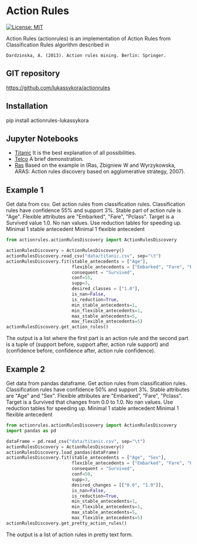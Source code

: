 # Action Rules
 [![License: MIT](https://img.shields.io/badge/License-MIT-yellow.svg)](https://opensource.org/licenses/MIT)

Action Rules (actionrules) is an implementation of Action Rules from Classification Rules algorithm described in

```Dardzinska, A. (2013). Action rules mining. Berlin: Springer.```

## GIT repository

https://github.com/lukassykora/actionrules

## Installation

pip install actionrules-lukassykora

## Jupyter Notebooks

- [Titanic](https://github.com/lukassykora/actionrules/blob/master/notebooks/Titanic%20-%20Action%20Rules.ipynb) It is the best explanation of all possibilities.
- [Telco](https://github.com/lukassykora/actionrules/blob/master/notebooks/Telco%20-%20Action%20Rules.ipynb) A brief demonstration.
- [Ras](https://github.com/lukassykora/actionrules/blob/master/notebooks/Ras%20-%20Acton%20Rules.ipynb) Based on the example in (Ras, Zbigniew W and Wyrzykowska, ARAS: Action rules discovery based on agglomerative strategy, 2007). 


## Example 1
Get data from csv.
Get action rules from classification rules. Classification rules have confidence 55% and support 3%.
Stable part of action rule is "Age".
Flexible attributes are "Embarked", "Fare", "Pclass".
Target is a Survived value 1.0.
No nan values.
Use reduction tables for speeding up.
Minimal 1 stable antecedent
Minimal 1 flexible antecedent


```python
from actionrules.actionRulesDiscovery import ActionRulesDiscovery

actionRulesDiscovery = ActionRulesDiscovery()
actionRulesDiscovery.read_csv("data/titanic.csv", sep="\t")
actionRulesDiscovery.fit(stable_antecedents = ["Age"],
                         flexible_antecedents = ["Embarked", "Fare", "Pclass"],
                         consequent = "Survived",
                         conf=55,
                         supp=3,
                         desired_classes = ["1.0"],
                         is_nan=False,
                         is_reduction=True,
                         min_stable_antecedents=1,
                         min_flexible_antecedents=1,
                         max_stable_antecedents=5,
                         max_flexible_antecedents=5)
actionRulesDiscovery.get_action_rules()
```

The output is a list where the first part is an action rule and the second part is a tuple of (support before, support after, action rule support) and (confidence before, confidence after, action rule confidence).

## Example 2
Get data from pandas dataframe.
Get action rules from classification rules. Classification rules have confidence 50% and support 3%.
Stable attributes are "Age" and "Sex".
Flexible attributes are "Embarked", "Fare", "Pclass".
Target is a Survived that changes from 0.0 to 1.0.
No nan values.
Use reduction tables for speeding up.
Minimal 1 stable antecedent
Minimal 1 flexible antecedent


```python
from actionrules.actionRulesDiscovery import ActionRulesDiscovery
import pandas as pd

dataFrame = pd.read_csv("data/titanic.csv", sep="\t")
actionRulesDiscovery = ActionRulesDiscovery()
actionRulesDiscovery.load_pandas(dataFrame)
actionRulesDiscovery.fit(stable_antecedents = ["Age", "Sex"],
                         flexible_antecedents = ["Embarked", "Fare", "Pclass"],
                         consequent = "Survived",
                         conf=50,
                         supp=3,
                         desired_changes = [["0.0", "1.0"]],
                         is_nan=False,
                         is_reduction=True,
                         min_stable_antecedents=1,
                         min_flexible_antecedents=1,
                         max_stable_antecedents=5,
                         max_flexible_antecedents=5)
actionRulesDiscovery.get_pretty_action_rules()
```

The output is a list of action rules in pretty text form.

